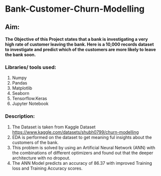 # Bank-Customer-Churn-Modelling

## Aim:
#### The Objective of this Project states that a bank is investigating a very high rate of customer leaving the bank. Here is a 10,000 records dataset to investigate        and predict which of the customers are more likely to leave the bank soon.

### Libraries/ tools used:
1. Numpy
2. Pandas
3. Matplotlib
4. Seaborn
5. Tensorflow.Keras
6. Jupyter Notebook

### Description:
1. The Dataset is taken from Kaggle Dataset https://www.kaggle.com/datasets/shubh0799/churn-modelling
2. EDA is performed on the dataset to get meaning ful insights about the customers of the bank.
3. This problem is solved by using an Artificial Neural Network (ANN) with the combinations of different optimizers and found out that the deeper architecture with no    dropout.
4. The ANN Model predicts an accuracy of 86.37 with improved Training loss and Training Accuracy scores. 
